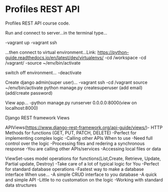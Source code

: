 # Profiles REST API

Profiles REST API course code.

Run and connect to server...in the terminal type...

-vagrant up
-vagrant ssh

...then connect to virtual environment...Link: https://python-guide.readthedocs.io/en/latest/dev/virtualenvs/
-cd /workspace
-cd /vagrant/
-source ~/env/bin/activate

switch off environment...
-deactivate

Create django admin(super user)...
-vagrant ssh
-cd /vagrant
source ~/env/bin/activate
python manage.py createsuperuser
(add email)
(add/create password)


View app...
-python manage.py runserver 0.0.0.0:8000(view on localhost:8000)


Django REST framework Views

APIViews(https://www.django-rest-framework.org/api-guide/views/)- HTTP Methods for functions (GET, PUT, PATCH, DELETE)
  -Perfect for implementing complex logic
  -Calling other APIs
  When to use
  -Need full control over the logic
  -Processing files and redering a synchronous response
  -You are calling other APIs/services
  -Accessing local files or data

ViewSet-uses model operations for functions(List,Create, Retrieve, Update, Partial update, Destroy)
  -Take care of a lot of typical logic for You
  -Perfect for standard database operations
  -Fastest way to make a database interface
  When use...
  -A simple CRUD interface to you database
  -A quick and simple API
  -Little to no customation on the logic
  -Working with standard data structures
  

